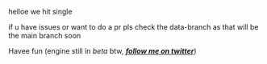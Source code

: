 helloe we hit single

if u have issues or want to do a pr pls check the data-branch as that will be the main branch soon

Havee fun (engine still in *beta* btw, ***[follow me on twitter](https://twitter.com/DuskieWhy)***)
